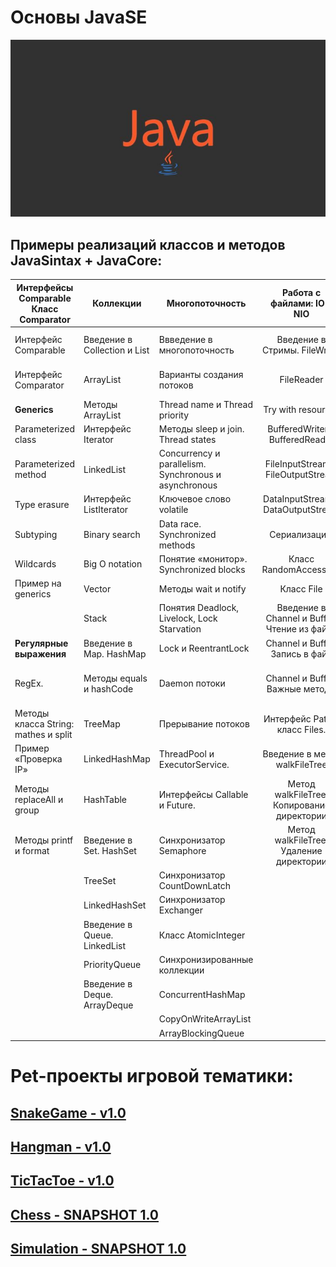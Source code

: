 # Основы JavaSE
![Screenshot of a comment on a GitHub issue showing an image, added in the Markdown, of an Octocat smiling and raising a tentacle.](res/e2f2b5f351eab248c0091b7047b460b6.jpg)
## Примеры реализаций классов и методов JavaSintax + JavaCore:

| **Интерфейсы Comparable Класс Comparator** 	| **Коллекции**                	| **Многопоточность**                                    	|        **Работа с файлами: IO и NIO**        	| **Nested классы**    	| **Streams**                            	|
|--------------------------------------------	|------------------------------	|--------------------------------------------------------	|:--------------------------------------------:	|----------------------	|----------------------------------------	|
| Интерфейс Comparable                       	| Введение в Collection и List 	| Ввведение в многопоточность                            	| Введение в Стримы. FileWriter                	| Nested классы        	| Streams. Метод map                     	|
| Интерфейс Comparator                       	| ArrayList                    	| Варианты создания потоков                              	| FileReader                                   	| Static Nested класс  	| Метод filter                           	|
| **Generics**                               	| Методы ArrayList             	| Thread name и Thread priority                          	| Try with resources                           	| Inner класс          	| Метод forEach                          	|
| Parameterized class                        	| Интерфейс Iterator           	| Методы sleep и join. Thread states                     	| BufferedWriter и BufferedReader              	| Local Inner класс    	| Метод reduce                           	|
| Parameterized method                       	| LinkedList                   	| Concurrency и parallelism.  Synchronous и asynchronous 	| FileInputStream и FileOutputStream           	| Anonymous класс      	| Метод sorted                           	|
| Type erasure                               	| Интерфейс ListIterator       	| Ключевое слово volatile                                	| DataInputStream и DataOutputStream           	|                      	| Method chaining                        	|
| Subtyping                                  	| Binary search                	| Data race. Synchronized methods                        	| Сериализация.                                	| **Lambda выражения** 	| Метод concat                           	|
| Wildcards                                  	| Big O notation               	| Понятие «монитор». Synchronized blocks                 	| Класс RandomAccessFile                       	| Lambda выражения     	| Метод distinct                         	|
| Пример на generics                         	| Vector                       	| Методы wait и notify                                   	| Класс File                                   	| Predicate            	| Метод count                            	|
|                                            	| Stack                        	| Понятия Deadlock, Livelock, Lock Starvation            	| Введение в Channel и Buffer. Чтение из файла 	| Supplier             	| Метод peak                             	|
| **Регулярные выражения**                   	| Введение в Map. HashMap      	| Lock и ReentrantLock                                   	| Channel и Buffer. Запись в файл              	| Consumer             	| Метод flatMap                          	|
| RegEx.                                     	| Методы equals и hashCode     	| Daemon потоки                                          	| Channel и Buffer. Важные методы              	| Function             	| Метод collect: grouping и partitioning 	|
| Методы класса String: mathes и split       	| TreeMap                      	| Прерывание потоков                                     	| Интерфейс Path и класс Files.                	|                      	| Метод findFirst                        	|
| Пример «Проверка IP»                       	| LinkedHashMap                	| ThreadPool и ExecutorService.                          	| Введение в метод walkFileTree                	|                      	| Методы min и max                       	|
| Методы replaceAll и group                  	| HashTable                    	| Интерфейсы Callable и Future.                          	| Метод walkFileTree. Копирование директории   	|                      	| Метод limit                            	|
| Методы printf и format                     	| Введение в Set. HashSet      	| Синхронизатор Semaphore                                	| Метод walkFileTree. Удаление директории      	|                      	| Метод skip                             	|
|                                            	| TreeSet                      	| Синхронизатор CountDownLatch                           	|                                              	|                      	| Метод mapToInt                         	|
|                                            	| LinkedHashSet                	| Синхронизатор Exchanger                                	|                                              	|                      	| Parallel Stream                        	|
|                                            	| Введение в Queue. LinkedList 	| Класс AtomicInteger                                    	|                                              	|                      	|                                        	|
|                                            	| PriorityQueue                	| Синхронизированные коллекции                           	|                                              	|                      	|                                        	|
|                                            	| Введение в Deque. ArrayDeque 	| ConcurrentHashMap                                      	|                                              	|                      	|                                        	|
|                                            	|                              	| CopyOnWriteArrayList                                   	|                                              	|                      	|                                        	|
|                                            	|                              	| ArrayBlockingQueue                                     	|                                              	|                      	|                                        	|

# Pet-проекты игровой тематики:

## [SnakeGame - v1.0](https://github.com/IT-DO/JavaSE/tree/main/src/Games/SnakeGame)
## [Hangman - v1.0](https://github.com/IT-DO/JavaSE/tree/main/src/Games/Hangman)
## [TicTacToe - v1.0](https://github.com/IT-DO/JavaSE/tree/main/src/Games/TicTacToe)
## [Chess - SNAPSHOT 1.0](https://github.com/IT-DO/JavaSE/tree/main/src/Games/Chess)
## [Simulation - SNAPSHOT 1.0](https://github.com/IT-DO/JavaSE/tree/main/src/Games/Simulation)



